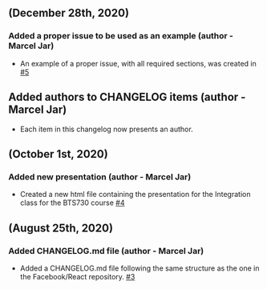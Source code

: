 ## (December 28th, 2020)

### Added a proper issue to be used as an example (author - Marcel Jar)
* An example of a proper issue, with all required sections, was created in [#5](https://github.com/marceljar/Group_00/issues/5)

## Added authors to CHANGELOG items (author - Marcel Jar)
* Each item in this changelog now presents an author.

## (October 1st, 2020)

### Added new presentation (author - Marcel Jar)
* Created a new html file containing the presentation for the Integration class for the BTS730 course [#4](https://github.com/marceljar/Group_00/issues/4)

## (August 25th, 2020)

### Added CHANGELOG.md file (author - Marcel Jar)

* Added a CHANGELOG.md file following the same structure as the one in the Facebook/React repository. [#3](https://github.com/marceljar/Group_00/issues/3)
